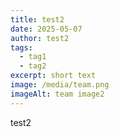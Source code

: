```yaml
---
title: test2
date: 2025-05-07
author: test2
tags:
  - tag1
  - tag2
excerpt: short text
image: /media/team.png
imageAlt: team image2
---
```

test2